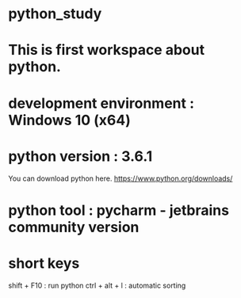 # python_study

# This is first workspace about python.

# development environment : Windows 10 (x64)
# python version : 3.6.1
  You can download python here. https://www.python.org/downloads/
# python tool : pycharm - jetbrains community version





# short keys

 shift + F10 : run python
 ctrl + alt + l : automatic sorting



